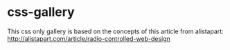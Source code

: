 css-gallery
===========

This css only gallery is based on the concepts of this article from alistapart: http://alistapart.com/article/radio-controlled-web-design
